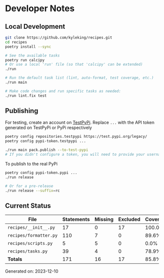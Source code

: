 # Developer Notes

## Local Development

```sh
git clone https://github.com/kyleking/recipes.git
cd recipes
poetry install --sync

# See the available tasks
poetry run calcipy
# Or use a local 'run' file (so that 'calcipy' can be extended)
./run

# Run the default task list (lint, auto-format, test coverage, etc.)
./run main

# Make code changes and run specific tasks as needed:
./run lint.fix test
```

## Publishing

For testing, create an account on [TestPyPi](https://test.pypi.org/legacy/). Replace `...` with the API token generated on TestPyPi or PyPi respectively

```sh
poetry config repositories.testpypi https://test.pypi.org/legacy/
poetry config pypi-token.testpypi ...

./run main pack.publish --to-test-pypi
# If you didn't configure a token, you will need to provide your username and password to publish
```

To publish to the real PyPi

```sh
poetry config pypi-token.pypi ...
./run release

# Or for a pre-release
./run release --suffix=rc
```

## Current Status

<!-- {cts} COVERAGE -->
| File                   |   Statements |   Missing |   Excluded | Coverage   |
|------------------------|--------------|-----------|------------|------------|
| `recipes/__init__.py`  |           17 |         0 |         17 | 100.0%     |
| `recipes/formatter.py` |          110 |         7 |          0 | 89.6%      |
| `recipes/scripts.py`   |            5 |         5 |          0 | 0.0%       |
| `recipes/tasks.py`     |           39 |         4 |          0 | 78.9%      |
| **Totals**             |          171 |        16 |         17 | 85.8%      |

Generated on: 2023-12-10
<!-- {cte} -->
